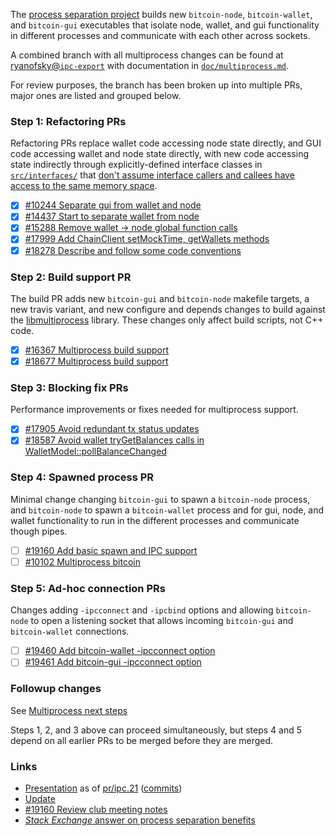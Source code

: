 The [process separation project](https://github.com/bitcoin/bitcoin/projects/10) builds new `bitcoin-node`, `bitcoin-wallet`,
and `bitcoin-gui` executables that isolate node, wallet, and gui functionality in different
processes and communicate with each other across sockets.

A combined branch with all multiprocess changes can be found at
[ryanofsky@`ipc-export`](https://github.com/ryanofsky/bitcoin/commits/ipc-export)
with documentation in
[`doc/multiprocess.md`](https://github.com/ryanofsky/bitcoin/blob/ipc-export/doc/multiprocess.md).

For review purposes, the branch has been broken up into multiple PRs, major ones are listed and grouped below.

### Step 1: Refactoring PRs

Refactoring PRs replace wallet code accessing node state directly, and GUI code accessing wallet and node state directly, with new code accessing state indirectly through explicitly-defined interface classes in [`src/interfaces/`](https://github.com/ryanofsky/bitcoin/tree/ipc-export/src/interfaces) that [don't assume interface callers and callees have access to the same memory space](https://github.com/ryanofsky/bitcoin/blob/ipc-export/doc/developer-notes.md#internal-interface-guidelines).

- [X] [#10244 Separate gui from wallet and node](https://github.com/bitcoin/bitcoin/pull/10244)
- [X] [#14437 Start to separate wallet from node](https://github.com/bitcoin/bitcoin/pull/14437)
- [X] [#15288 Remove wallet -> node global function calls](https://github.com/bitcoin/bitcoin/pull/15288)
- [X] [#17999 Add ChainClient setMockTime, getWallets methods](https://github.com/bitcoin/bitcoin/pull/17999)
- [X] [#18278 Describe and follow some code conventions](https://github.com/bitcoin/bitcoin/pull/18278)

### Step 2: Build support PR

The build PR adds new `bitcoin-gui` and `bitcoin-node` makefile targets, a new travis variant, and new configure and depends changes to build against the [libmultiprocess](https://github.com/chaincodelabs/libmultiprocess) library. These changes only affect build scripts, not C++ code.

- [X] [#16367 Multiprocess build support](https://github.com/bitcoin/bitcoin/pull/16367)
- [X] [#18677 Multiprocess build support](https://github.com/bitcoin/bitcoin/pull/18677)

### Step 3: Blocking fix PRs

Performance improvements or fixes needed for multiprocess support.

- [X] [#17905 Avoid redundant tx status updates](https://github.com/bitcoin/bitcoin/pull/17905)
- [X] [#18587 Avoid wallet tryGetBalances calls in WalletModel::pollBalanceChanged](https://github.com/bitcoin/bitcoin/pull/18587)
### Step 4: Spawned process PR

Minimal change changing `bitcoin-gui` to spawn a `bitcoin-node` process, and
`bitcoin-node` to spawn a `bitcoin-wallet` process and for gui, node, and wallet
functionality to run in the different processes and communicate though pipes.

- [ ] [#19160 Add basic spawn and IPC support](https://github.com/bitcoin/bitcoin/pull/19160)
- [ ] [#10102 Multiprocess bitcoin](https://github.com/bitcoin/bitcoin/pull/10102)

### Step 5: Ad-hoc connection PRs

Changes adding `-ipcconnect` and `-ipcbind` options and allowing `bitcoin-node`
to open a listening socket that allows incoming `bitcoin-gui` and `bitcoin-wallet`
connections.

- [ ] [#19460 Add bitcoin-wallet -ipcconnect option](https://github.com/bitcoin/bitcoin/pull/19460)
- [ ] [#19461 Add bitcoin-gui -ipcconnect option](https://github.com/bitcoin/bitcoin/pull/19461)

### Followup changes

See [Multiprocess next steps](https://github.com/ryanofsky/bitcoin/blob/ipc-export/doc/multiprocess.md#next-steps)

Steps 1, 2, and 3 above can proceed simultaneously, but steps 4 and 5 depend on all earlier PRs to be merged before they are merged.

### Links
- [Presentation](https://docs.google.com/presentation/d/1AeJ-7gD-dItUgs5yH-HoEzLvXaEWe_2ZiGUUxYIXcws/edit) as of [pr/ipc.21](https://github.com/ryanofsky/bitcoin/releases/tag/pr%2Fipc.21) ([commits](https://github.com/ryanofsky/bitcoin/compare/master...pr/ipc.21)) 
- [Update](https://docs.google.com/presentation/d/1h47dU2g3__0YQ_bd0pxZ_eYqpxC4JkrnrAsV032HXGU/edit)
- [#19160 Review club meeting notes](https://bitcoincore.reviews/19160)
- [_Stack Exchange_ answer on process separation benefits](https://bitcoin.stackexchange.com/questions/98398/what-is-the-motivation-behind-russell-yanofskys-work-to-separate-bitcoin-core-i)